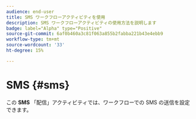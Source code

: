 ```yaml
---
audience: end-user
title: SMS ワークフローアクティビティを使用
description: SMS ワークフローアクティビティの使用方法を説明します
badge: label="Alpha" type="Positive"
source-git-commit: 6af0b460a3c81f063a855b2fabba221b43e4ebb9
workflow-type: tm+mt
source-wordcount: '33'
ht-degree: 15%

---
```



# SMS {#sms}

この **SMS** 「配信」アクティビティでは、ワークフローでの SMS の送信を設定できます。


